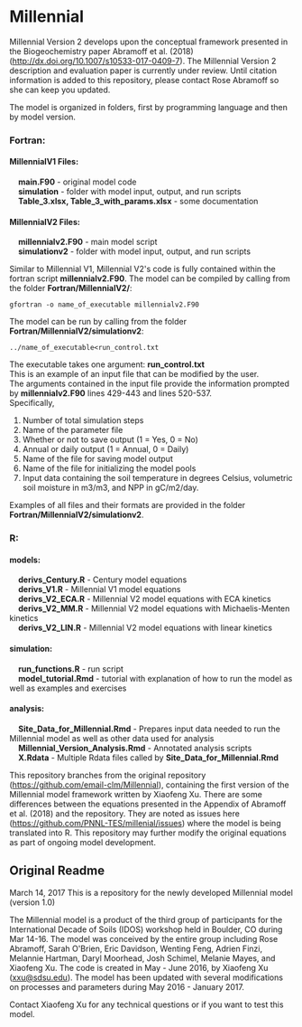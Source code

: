 # Millennial

Millennial Version 2 develops upon the conceptual framework presented in the Biogeochemistry paper Abramoff et al. (2018) (http://dx.doi.org/10.1007/s10533-017-0409-7). 
The Millennial Version 2 description and evaluation paper is currently under review. Until citation information is added to this repository, please contact Rose Abramoff so she can keep you updated.

The model is organized in folders, first by programming language and then by model version.
### Fortran:
#### MillennialV1 Files:
&nbsp;&nbsp;&nbsp; <b>main.F90</b> - original model code\
&nbsp;&nbsp;&nbsp; <b>simulation</b> - folder with model input, output, and run scripts\
&nbsp;&nbsp;&nbsp; <b>Table_3.xlsx, Table_3_with_params.xlsx</b> - some documentation

#### MillennialV2 Files:
&nbsp;&nbsp;&nbsp; <b>millennialv2.F90</b> - main model script\
&nbsp;&nbsp;&nbsp; <b>simulationv2</b> - folder with model input, output, and run scripts

Similar to Millennial V1, Millennial V2's code is fully contained within the fortran script <b>millennialv2.F90</b>. The model can be compiled by calling from the folder <b>Fortran/MillennialV2/</b>:
```
gfortran -o name_of_executable millennialv2.F90
```
The model can be run by calling from the folder <b>Fortran/MillennialV2/simulationv2</b>:
```
../name_of_executable<run_control.txt
```
The executable takes one argument: <b>run_control.txt</b>\
This is an example of an input file that can be modified by the user.\
The arguments contained in the input file provide the information prompted by <b>millennialv2.F90</b> lines 429-443 and lines 520-537.\
Specifically,
1. Number of total simulation steps
2. Name of the parameter file
3. Whether or not to save output (1 = Yes, 0 = No)
4. Annual or daily output (1 = Annual, 0 = Daily)
5. Name of the file for saving model output
6. Name of the file for initializing the model pools
7. Input data containing the soil temperature in degrees Celsius, volumetric soil moisture in m3/m3, and NPP in gC/m2/day.

Examples of all files and their formats are provided in the folder <b>Fortran/MillennialV2/simulationv2</b>.

### R:
#### models:
&nbsp;&nbsp;&nbsp; <b>derivs_Century.R</b> - Century model equations\
&nbsp;&nbsp;&nbsp; <b>derivs_V1.R</b> - Millennial V1 model equations\
&nbsp;&nbsp;&nbsp; <b>derivs_V2_ECA.R</b> - Millennial V2 model equations with ECA kinetics\
&nbsp;&nbsp;&nbsp; <b>derivs_V2_MM.R</b> - Millennial V2 model equations with Michaelis-Menten kinetics\
&nbsp;&nbsp;&nbsp; <b>derivs_V2_LIN.R</b> - Millennial V2 model equations with linear kinetics

#### simulation:
&nbsp;&nbsp;&nbsp; <b>run_functions.R</b> - run script\
&nbsp;&nbsp;&nbsp; <b>model_tutorial.Rmd</b> - tutorial with explanation of how to run the model as well as examples and exercises

#### analysis:
&nbsp;&nbsp;&nbsp; <b>Site_Data_for_Millennial.Rmd</b> - Prepares input data needed to run the Millennial model as well as other data used for analysis\
&nbsp;&nbsp;&nbsp; <b>Millennial_Version_Analysis.Rmd</b> - Annotated analysis scripts\
&nbsp;&nbsp;&nbsp; <b>X.Rdata</b> - Multiple Rdata files called by <b>Site_Data_for_Millennial.Rmd</b>

This repository branches from the original repository (https://github.com/email-clm/Millennial), containing the first version of the Millennial model framework written by Xiaofeng Xu. There are some differences between the equations presented in the Appendix of Abramoff et al. (2018) and the repository. They are noted as issues here (https://github.com/PNNL-TES/millenial/issues) where the model is being translated into R. This repository may further modify the original equations as part of ongoing model development.

## Original Readme

March 14, 2017
This is a repository for the newly developed Millennial model (version 1.0)

The Millennial model is a product of the third group of participants for the International Decade of Soils (IDOS) workshop held in Boulder, CO during Mar 14-16. The model was conceived by the entire group including Rose Abramoff, Sarah O'Brien, Eric Davidson, Wenting Feng, Adrien Finzi, Melannie Hartman, Daryl Moorhead, Josh Schimel, Melanie Mayes, and Xiaofeng Xu. The code is created in May - June 2016, by Xiaofeng Xu (xxu@sdsu.edu). The model has been updated with several modifications on processes and parameters during May 2016 - January 2017. 

Contact Xiaofeng Xu for any technical questions or if you want to test this model.
